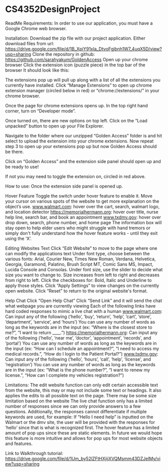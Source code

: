 # CS4352DesignProject
ReadMe
Requirements: 
In order to use our application, you must have a Google Chrome web browser.

Installation:
Download the zip file with our project application.
Either download files from url: https://drive.google.com/file/d/1B_XpiY91xla_DtvoFgjbnh1W7_4uqX5D/view?usp=sharing 
Clone the repository in github: https://github.com/sarahyakum/GoldenAccess 
Open up your chrome browser
Click the extension icon (puzzle piece) in the top bar of the browser
It should look like this:

The extensions pop up will pull up along with a list of all the extensions you currently have installed. Click “Manage Extensions” to open up chrome extension manager (circled below in red) or “chrome://extensions/” in your chrome browser.

Once the page for chrome extensions opens up. In the top right hand corner, turn on “Developer mode”.
 

Once turned on, there are new options on top left. Click on the “Load unpacked” button to open up your File Explorer.

Navigate to the folder where our unzipped “Golden Access” folder is and hit select to upload the extension into your chrome extensions.
Now repeat step 3 to open up your extensions pop up but now Golden Access should be there.

Click on “Golden Access” and the extension side panel should open up and be ready to use!

If not you may need to toggle the extension on, circled in red above.


How to use:
Once the extension side panel is opened up.

Hover Feature
Toggle the switch under hover feature to enable it.
Move your cursor on various spots of the website to get more explanation on the object’s use.
www.walmart.com: hover over the cart, search, walmart logo, and location detector
https://memorialhermann.org: hover over title, nurse help line, search bar, and book an appointment
www.txdmv.gov: hover over drop down, search, phone number, and home page
The information box will stay open to help elder users who might struggle with hand tremors or simply don't fully understand how the hover feature works - until they exit using the ‘X’.

Editing Websites Text
Click “Edit Website” to move to the page where one can modify the applications text
Under font type, choose between the various fonts: Arial, Courier New, Times New Roman, Verdana, Helvetica, Georgia, Garamond, Palatino, Brush Script MT, Comic Sans MS, Impact, Lucida Console and Consolas.
Under font size, use the slider to decide what size you want to change to. Size increases from left to right and decreases from right to left.
Click the checkboxes for: Bold, Italic and Underline to apply those styles.
Click “Apply Settings” to view changes on the currently open website.
Click “Reset” to return to the original website's format.

Help Chat
Click “Open Help Chat”
Click “Send Link” and it will send the chat what webpage you are currently viewing
Each of the following links have hard coded responses to mimic a live chat with a human
www.walmart.com: Can input any of the following (‘hello’, ‘buy’, ‘return’, ‘help’, ‘cart’, ‘store’, ‘department’, ‘service’, and ‘hours’)
You can use any number of words as long as the keywords are in the input (ex: “Where is the closest store to me?”, “I want to return ____.”)
https://memorialhermann.org: Can input any of the following (‘hello’,  ‘near me’, ‘doctor’, ‘appointment’, ‘records’, and ‘portal’)
You can use any number of words as long as the keywords are in the input (ex: “How can I schedule an appointment?”, “I need to access my medical records.”, “How do I login to the Patient Portal?”)
www.txdmv.gov: Can input any of the following (‘hello’,  ‘hours’, ‘call’, ‘help’, ‘license’, and ‘registration’)
You can use any number of words as long as the keywords are in the input (ex: “What is the phone number?”, “I want to renew my license.”, “How can I complete my vehicles registration?”)

Limitations: 
The edit website function can only edit certain accessible text from the website, this may or may not include some text or headings. It also applies the edits to all possible text on the page. There may be some size limitation based on the website
The live chat function only has a limited number of responses since we can only provide answers to a few questions. Additionally, the responses cannot differentiate if multiple keywords are used, for example: If “Hello I need help” is inputted on the Walmart or the dmv site, the user will be provided with the responses for ‘hello’ since that is what is recognized first.
The hover feature has a limited amount of pop ups since these are static elements. In future we would hope this feature is more intuitive and allows for pop ups for most website objects and features.

Link to Walkthrough tutorial: https://drive.google.com/file/d/1Um_by52lZFtHXjijXVQMsmm43DZJelMy/view?usp=sharing 



